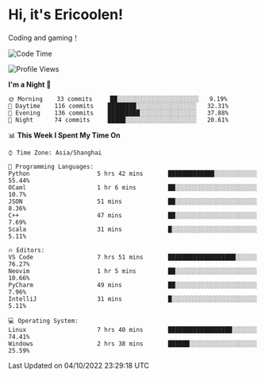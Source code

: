 # Hi, it's Ericoolen!
Coding and gaming！

<!--START_SECTION:waka-->
![Code Time](http://img.shields.io/badge/Code%20Time-417%20hrs%2019%20mins-blue)

![Profile Views](http://img.shields.io/badge/Profile%20Views-0-blue)

**I'm a Night 🦉** 

```text
🌞 Morning    33 commits     ██░░░░░░░░░░░░░░░░░░░░░░░   9.19% 
🌆 Daytime    116 commits    ████████░░░░░░░░░░░░░░░░░   32.31% 
🌃 Evening    136 commits    █████████░░░░░░░░░░░░░░░░   37.88% 
🌙 Night      74 commits     █████░░░░░░░░░░░░░░░░░░░░   20.61%

```


📊 **This Week I Spent My Time On** 

```text
⌚︎ Time Zone: Asia/Shanghai

💬 Programming Languages: 
Python                   5 hrs 42 mins       █████████████░░░░░░░░░░░░   55.44% 
OCaml                    1 hr 6 mins         ██░░░░░░░░░░░░░░░░░░░░░░░   10.7% 
JSON                     51 mins             ██░░░░░░░░░░░░░░░░░░░░░░░   8.36% 
C++                      47 mins             ██░░░░░░░░░░░░░░░░░░░░░░░   7.69% 
Scala                    31 mins             █░░░░░░░░░░░░░░░░░░░░░░░░   5.11%

🔥 Editors: 
VS Code                  7 hrs 51 mins       ███████████████████░░░░░░   76.27% 
Neovim                   1 hr 5 mins         ██░░░░░░░░░░░░░░░░░░░░░░░   10.66% 
PyCharm                  49 mins             ██░░░░░░░░░░░░░░░░░░░░░░░   7.96% 
IntelliJ                 31 mins             █░░░░░░░░░░░░░░░░░░░░░░░░   5.11%

💻 Operating System: 
Linux                    7 hrs 40 mins       ██████████████████░░░░░░░   74.41% 
Windows                  2 hrs 38 mins       ██████░░░░░░░░░░░░░░░░░░░   25.59%

```


 Last Updated on 04/10/2022 23:29:18 UTC
<!--END_SECTION:waka-->

